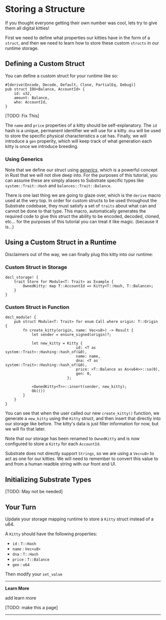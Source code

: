 Storing a Structure
===

If you thought everyone getting their own number was cool, lets try to give them all digital kitties!

First we need to define what properties our kitties have in the form of a `struct`, and then we need to learn how to store these custom `structs` in our runtime storage.

## Defining a Custom Struct
You can define a custom struct for your runtime like so:

```
#[derive(Encode, Decode, Default, Clone, PartialEq, Debug)]
pub struct IOU<Balance, AccountId> {
    id: u32,
    amount: Balance,
    who: AccountId,
}
```

[TODO: Fix This]

The `name` and `price` properties of a kitty should be self-explanatory. The `id` hash is a unique, permanent identifier we will use for a kitty. `dna` will be used to store the specific physical characteristics a cat has. Finally, we will introduce a `gen` properity, which will keep track of what generation each kitty is once we introduce breeding.

### Using Generics
Note that we define our struct using [*generics*](https://doc.rust-lang.org/rust-by-example/generics.html), which is a powerful concept in Rust that we will not dive deep into. For the purposes of this tutorial, you can assume these are simply aliases to Substrate specific types like `system::Trait::Hash` and `balances::Trait::Balance`.

There is one last thing we are going to glaze over, which is the `derive` macro used at the very top. In order for custom structs to be used throughout the Substrate codebase, they must satisfy a set of `traits` about what can and cannot be done to that type. This macro, automatically generates the required code to give this struct the ability to be encoded, decoded, cloned, etc... for the purposes of this tutorial you can treat it like magic. (because it is...)

## Using a Custom Struct in a Runtime

Disclaimers out of the way, we can finally plug this kitty into our runtime:

### Custom Struct in Storage
```
decl_storage! {
    trait Store for Module<T: Trait> as Example {
        OwnedKitty: map T::AccountId => Kitty<T::Hash, T::Balance>;
    }
}
```

### Custom Struct in Function
```
decl_module! {
    pub struct Module<T: Trait> for enum Call where origin: T::Origin {
        fn create_kitty(origin, name: Vec<u8>) -> Result {
            let sender = ensure_signed(origin)?;

            let new_kitty = Kitty {
                                id: <T as system::Trait>::Hashing::hash_of(&0),
                                name: name,
                                dna: <T as system::Trait>::Hashing::hash_of(&0),
                                price: <T::Balance as As<u64>>::sa(0),
                                gen: 0,
                            };

            <OwnedKitty<T>>::insert(sender, new_kitty);
            Ok(())
        }
    }
}
```

You can see that when the user called our new `create_kitty()` function, we generate a `new_kitty` using the `Kitty` struct, and then insert that directly into our storage like before. The kitty's data is just filler information for now, but we will fix that later.

Note that our storage has been renamed to `OwnedKitty` and is now configured to store a `Kitty` for each `AccountId`.

Substrate does not directly support `Strings`, so we are using a `Vec<u8>` to act as one for our kitties. We will need to remember to convert this value to and from a human readble string with our front end UI.

## Initializing Substrate Types

[TODO: May not be needed]

## Your Turn

Update your storage mapping runtime to store a `Kitty` struct instead of a u64.

A `Kitty` should have the following properties:

 - `id` : `T::Hash`
 - `name` : `Vec<u8>`
 - `dna` : `T::Hash`
 - `price` : `T::Balance`
 - `gen` : `u64`

Then modify your `set_value`

---
**Learn More**

add learn more

[TODO: make this a page]

---